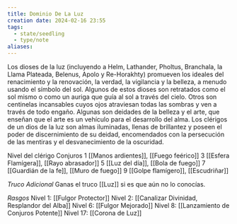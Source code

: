 ```yaml
---
title: Dominio De La Luz
creation date: 2024-02-16 23:55
tags:
  - state/seedling
  - type/note
aliases:
---
```



Los dioses de la luz (incluyendo a Helm, Lathander, Pholtus, Branchala, la Llama Plateada, Belenus,
Apolo y Re-Horakhty) promueven los ideales del renacimiento y la renovación, la verdad, la vigilancia y la belleza, a menudo usando el símbolo del sol. Algunos de estos dioses son retratados como el sol mismo o como un auriga que guía al sol a través del cielo.
Otros son centinelas incansables cuyos ojos atraviesan todas las sombras y ven a través de todo
engaño. Algunas son deidades de la belleza y el arte, que enseñan que el arte es un vehículo para el desarrollo del alma. Los clérigos de un dios de la luz son almas iluminadas, llenas de brillantez y
poseen el poder de discernimiento de su deidad, encomendados con la persecución de las mentiras y el desvanecimiento de la oscuridad.


Nivel del clérigo          Conjuros
       1                         [[Manos ardientes]], [[Fuego feérico]]
       3                        [[Esfera Flamígera]], [[Rayo abrasador]]
       5                        [[Luz del día]], [[Bola de fuego]]
       7                        [[Guardián de la fe]], [[Muro de fuego]]
       9                        [[Golpe flamígero]], [[Escudriñar]]


*Truco Adicional*
Ganas el truco [[Luz]] si es que aún no lo conocías.


*Rasgos*
Nivel 1: [[Fulgor Protector]]
Nivel 2: [[Canalizar Divinidad, Resplandor del Alba]]
Nivel 6: [[Fulgor Mejorado]]
Nivel 8: [[Lanzamiento de Conjuros Potente]]
Nivel 17: [[Corona de Luz]]